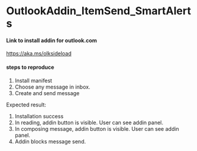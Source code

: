 # OutlookAddin_ItemSend_SmartAlerts

#### Link to install addin for outlook.com

https://aka.ms/olksideload

#### steps to reproduce

1. Install manifest
2. Choose any message in inbox.
3. Create and send message

Expected result:
1. Installation success
2. In reading, addin button is visible. User can see addin panel.
3. In composing message, addin button is visible. User can see addin panel.
4. Addin blocks message send.
